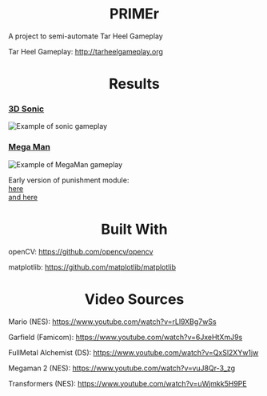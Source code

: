 <h1 align="center"> PRIMEr </h1>

A project to semi-automate Tar Heel Gameplay

Tar Heel Gameplay: http://tarheelgameplay.org

<h1 align="center"> Results </h1>

### <a href="tarheelgameplay.org/play/?key=dominic-juliet-command">3D Sonic</a>

![Example of sonic gameplay](https://media.giphy.com/media/wsWQnZRvp0luT0fHzo/giphy.gif)

### <a href="https://tarheelgameplay.org/play/?key=temple-eric-powder">Mega Man</a>

![Example of MegaMan gameplay](https://media.giphy.com/media/g0mKmZLhRKwD5jvpUi/giphy.gif)

Early version of punishment module: <br>
 [here](https://tarheelgameplay.org/play/?key=florida-spark-calypso) <br>
 [and here](https://tarheelgameplay.org/play/?key=period-norway-mailbox)

<h1 align="center"> Built With </h1>

openCV: https://github.com/opencv/opencv

matplotlib: https://github.com/matplotlib/matplotlib

<h1 align="center"> Video Sources </h1>

Mario (NES): https://www.youtube.com/watch?v=rLl9XBg7wSs

Garfield (Famicom): https://www.youtube.com/watch?v=6JxeHtXmJ9s

FullMetal Alchemist (DS): https://www.youtube.com/watch?v=QxSl2XYw1jw

Megaman 2 (NES): https://www.youtube.com/watch?v=vuJ8Qr-3_zg

Transformers (NES): https://www.youtube.com/watch?v=uWjmkk5H9PE

